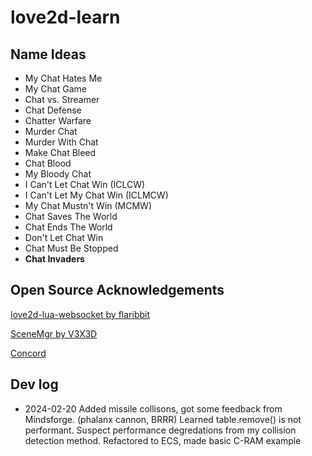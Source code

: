 # love2d-learn

## Name Ideas

* My Chat Hates Me
* My Chat Game
* Chat vs. Streamer
* Chat Defense
* Chatter Warfare
* Murder Chat
* Murder With Chat
* Make Chat Bleed
* Chat Blood
* My Bloody Chat
* I Can't Let Chat Win (ICLCW)
* I Can't Let My Chat Win (ICLMCW)
* My Chat Mustn't Win (MCMW)
* Chat Saves The World
* Chat Ends The World
* Don't Let Chat Win
* Chat Must Be Stopped
* **Chat Invaders**


## Open Source Acknowledgements

[love2d-lua-websocket by flaribbit](https://github.com/flaribbit/love2d-lua-websocket)

[SceneMgr by V3X3D](https://gitlab.com/V3X3D/love-libs/-/tree/master/SceneMgr)

[Concord](https://github.com/Keyslam-Group/Concord)

## Dev log

* 2024-02-20 Added missile collisons, got some feedback from Mindsforge. (phalanx cannon, BRRR) Learned table.remove() is not performant. Suspect performance degredations from my collision detection method. Refactored to ECS, made basic C-RAM example